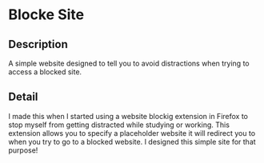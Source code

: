 # Blocke Site

## Description
A simple website designed to tell you to avoid distractions when trying to access a blocked site.

## Detail
I made this when I started using a website blockig extension in Firefox to stop myself from getting 
distracted while studying or working. This extension allows you to specify a placeholder website it 
will redirect you to when you try to go to a blocked website. I designed this simple site for that 
purpose!